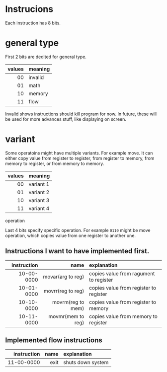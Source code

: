 # Instrucions

Each instruction has 8 bits.

# general type

First 2 bits are dedited for general type.

| values | meaning |
|-------:|:--------|
|     00 | invalid |
|     01 | math    |
|     10 | memory  |
|     11 | flow    |

Invalid shows instructions should kill program for now. In future, these will be used for more advances stuff, like displaying on screen.

# variant

Some operatoins might have multiple variants. For example move. It can either copy value from register to register, from register to memory, from memory to register, or from memory to memory.

| values | meaning   |
|-------:|:----------|
|     00 | variant 1 |
|     01 | variant 2 |
|     10 | variant 3 |
|     11 | variant 4 |


operation

Last 4 bits specify specific operation. For example `0110` might be move operation, which copies value from one register to another one.

## Instructions I want to have implemented first.
| instruction |            name | explanation                            |
|------------:|----------------:|:---------------------------------------|
|  10-00-0000 | movar(arg to reg) | copies value from ragument to register |
|  10-01-0000 | movrr(reg to reg) | copies value from register to register |
|  10-10-0000 | movrm(reg to mem) | copies value from register to memory   |
|  10-11-0000 | movmr(mem to reg) | copies value from memory to register   |

## Implemented flow instructions
| instruction | name | explanation       |
|------------:|-----:|:------------------|
|  11-00-0000 | exit | shuts down system |
